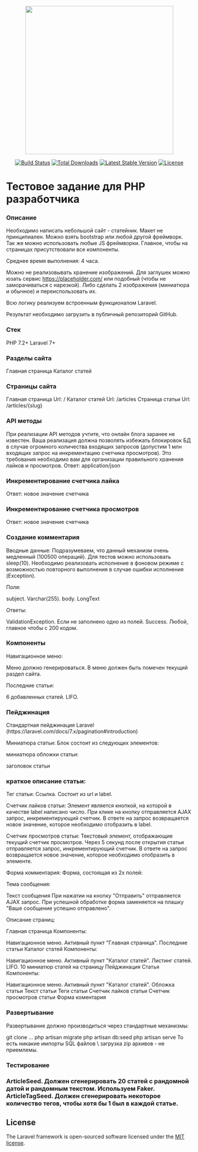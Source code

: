<p align="center"><a href="https://laravel.com" target="_blank"><img src="https://raw.githubusercontent.com/laravel/art/master/logo-lockup/5%20SVG/2%20CMYK/1%20Full%20Color/laravel-logolockup-cmyk-red.svg" width="400"></a></p>

<p align="center">
<a href="https://travis-ci.org/laravel/framework"><img src="https://travis-ci.org/laravel/framework.svg" alt="Build Status"></a>
<a href="https://packagist.org/packages/laravel/framework"><img src="https://poser.pugx.org/laravel/framework/d/total.svg" alt="Total Downloads"></a>
<a href="https://packagist.org/packages/laravel/framework"><img src="https://poser.pugx.org/laravel/framework/v/stable.svg" alt="Latest Stable Version"></a>
<a href="https://packagist.org/packages/laravel/framework"><img src="https://poser.pugx.org/laravel/framework/license.svg" alt="License"></a>
</p>


<h1>Тестовое задание для PHP разработчика</h1>
<h3>Описание</h3>
Необходимо написать небольшой сайт - статейник. Макет не принципиален. Можно взять bootstrap или любой другой фреймворк. Так же можно использовать любые JS фреймворки. Главное, чтобы на страницах присутствовали все компоненты.

Среднее время выполнения: 4 часа.

Можно не реализовывать хранение изображений. Для заглушек можно юзать сервис https://placeholder.com/ или подобный (чтобы не заморачиваться с нарезкой). Либо сделать 2 изображения (миниатюра и обычное) и переиспользовать их.

Всю логику реализуем встроенным функционалом Laravel.

Результат необходимо загрузить в публичный репозиторий GitHub.


<h3>Стек</h3>

PHP 7.2+
Laravel 7+

<h3>Разделы сайта</h3>

Главная страница
Каталог статей

<h3>Страницы сайта</h3>

Главная страница Url: /
Каталог статей Url: /articles
Страница статьи Url: /articles/{slug}

<h3>API методы</h3>

При реализации API методов учтите, что онлайн блога заранее не известен. Ваша реализация должна позволять избежать блокировок БД в случае огромного количества входящих запросов (допустим 1 млн входящих запрос на инкрементацию счетчика просмотров). Это требования необходимо вам для организации правильного хранения лайков и просмотров. Ответ: application/json

<h3>Инкрементирование счетчика лайка</h3>

Ответ: новое значение счетчика

<h3>Инкрементирование счетчика просмотров</h3>
Ответ: новое значение счетчика


<h3>Создание комментария</h3>

Вводные данные: Подразумеваем, что данный механизм очень медленный (100500 операций). Для тестов можно использовать sleep(10). Необходимо реализовать исполнение в фоновом режиме с возможностью повторного выполнения в случае ошибки исполнения (Exception).

Поля:

subject. Varchar(255).
body. LongText

Ответы:

ValidationException. Если не заполнено одно из полей.
Success. Любой, главное чтобы с 200 кодом.


<h3>Компоненты</h3>

Навигационное меню:

Меню должно генерироваться. В меню должен быть помечен текущий раздел сайта.

Последние статьи:

6 добавленных статей. LIFO.


<h3>Пейджинация</h3>
Стандартная пейджинация Laravel (https://laravel.com/docs/7.x/pagination#introduction)

Миниатюра статьи:
Блок состоит из следующих элементов:

миниатюра обложки статьи:

заголовок статьи

<h3>краткое описание статьи:</h3>

Тег статьи:
Ссылка. Состоит из url и label.

Счетчик лайков статьи:
Элемент является кнопкой, на которой в качестве label написано число. При клике на кнопку отправляется AJAX запрос, инкрементирующий счетчик. В ответе на запрос возвращается новое значение, которое необходимо отобразить в label.

Счетчик просмотров статьи:
Текстовый элемент, отображающие текущий счетчик просмотров. Через 5 секунд после открытия статьи отправляется запрос, инкрементирующий счетчик. В ответе на запрос возвращается новое значение, которое необходимо отобразить в элементе.

Форма комментария:
Форма, состоящая из 2х полей:

Тема сообщения:

Текст сообщения
При нажатии на кнопку "Отправить" отправляется AJAX запрос. При успешной обработке форма заменяется на плашку "Ваше сообщение успешно отправлено".

Описание страниц:

Главная страница
Компоненты:

Навигационное меню. Активный пункт "Главная страница".
Последние статьи
Каталог статей
Компоненты:

Навигационное меню. Активный пункт "Каталог статей".
Листинг статей. LIFO. 10 миниатюр статей на страницу
Пейджинация
Статья
Компоненты:

Навигационное меню. Активный пункт "Каталог статей".
Обложка статьи
Текст статьи
Теги статьи
Счетчик лайков статьи
Счетчик просмотров статьи
Форма коментария

<h3>Развертывание</h3>
Развертывание должно производиться через стандартные механизмы:

git clone ...
php artisan migrate
php artisan db:seed
php artisan serve
То есть никакие импорты SQL файлов \ загрузка zip архивов - не приемлемы.

<h3>Тестирование<h3>
ArticleSeed. Должен сгенерировать 20 статей с рандомной датой и рандомным текстом. Используем Faker.
ArticleTagSeed. Должен сгенерировать некоторое количество тегов, чтобы хотя бы 1 был в каждой статье.



## License

The Laravel framework is open-sourced software licensed under the [MIT license](https://opensource.org/licenses/MIT).

